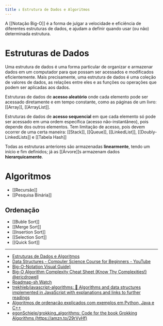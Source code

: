 ```yaml
---
title : Estrutura de Dados e Algoritmos
---
```


A [[Notação Big-O]] é a forma de julgar a velocidade e eficiência de diferentes estruturas de dados, e ajudam a definir quando usar (ou não) determinada estrutura.

# Estruturas de Dados
Uma estrutura de dados é uma forma particular de organizar e armazenar dados em um computador para que possam ser acessados e modificados eficientemente. Mais precisamente, uma estrutura de dados é uma coleção de valores de dados, as relações entre eles e as funções ou operações que podem ser aplicadas aos dados.

Estruturas de dados de **acesso aleatório** onde cada elemento pode ser acessado diretamente e em tempo constante, como as páginas de um livro: [[Array]], [[ArrayList]].

Estruturas de dados de **acesso sequencial** em que cada elemento só pode ser acessado em uma ordem específica (acesso não-instantâneo), pois depende dos outros elementos. Tem limitação de acesso, pois devem ocorrer de uma certa maneira: [[Stack]], [[Queue]], [[LinkedList]], [[Doubly-LinkedLists]] e [[Tabela Hash]]

Todas as estruturas anteriores são armazenadas **linearmente**, tendo um início e fim definidos; já as [[Árvore]]s armazenam dados **hierarquicamente**.

# Algoritmos
- [[Recursão]]
- [[Pesquisa Binária]]

## Ordenação
- [[Buble Sort]]
- [[Merge Sort]]
- [[Insertion Sort]]
- [[Selection Sort]]
- [[Quick Sort]]

---
- [Estruturas de Dados e Algoritmos](https://joaoarthurbm.github.io/eda/)
- [Data Structures - Computer Science Course for Beginners - YouTube](https://www.youtube.com/watch?v=zg9ih6SVACc)
- [Big-O-Notation Visual Guide)](https://roadmap.sh/guides/big-o-notation.png)
- [Big-O Algorithm Complexity Cheat Sheet (Know Thy Complexities!) @ericdrowell](https://www.bigocheatsheet.com/)
- [Roadmap-sh Watch](https://roadmap.sh/watch)
- [trekhleb/javascript-algorithms: 📝 Algorithms and data structures implemented in JavaScript with explanations and links to further readings](https://github.com/trekhleb/javascript-algorithms)
- [Algoritmos de ordenação explicados com exemplos em Python, Java e C++](https://www.freecodecamp.org/portuguese/news/algoritmos-de-ordenacao-explicados-com-exemplos-em-python-java-and-c/)
- [egonSchiele/grokking_algorithms: Code for the book Grokking Algorithms (https://amzn.to/29rVyHf)](https://github.com/egonSchiele/grokking\_algorithms)